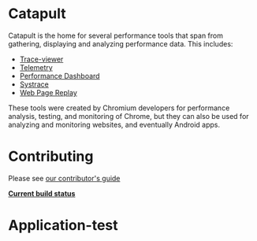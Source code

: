 
<!-- Copyright 2015 The Chromium Authors. All rights reserved.
     Use of this source code is governed by a BSD-style license that can be
     found in the LICENSE file.
-->
Catapult
========

Catapult is the home for several performance tools that span from gathering,
displaying and analyzing performance data. This includes:

 * [Trace-viewer](/tracing/README.md)
 * [Telemetry](/telemetry/README.md)
 * [Performance Dashboard](/dashboard/README.md)
 * [Systrace](/systrace/README.md)
 * [Web Page Replay](/web_page_replay_go/README.md)

These tools were created by Chromium developers for performance analysis,
testing, and monitoring of Chrome, but they can also be used for analyzing and
monitoring websites, and eventually Android apps.

Contributing
============
Please see [our contributor's guide](/CONTRIBUTING.md)

**[Current build status](https://build.chromium.org/p/client.catapult/waterfall)**
# Application-test
